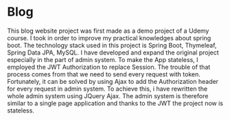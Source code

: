 # Blog

This blog website project was first made as a demo project of a Udemy course. I took in order to improve my practical knowledges about spring boot. The technology stack used in this project is Spring Boot, Thymeleaf, Spring Data JPA, MySQL. I have developed and expand the original project especially in the part of admin system. To make the App stateless, I employed the JWT Authorization to replace Session. The trouble of that process comes from that we need to send every request with token. Fortunately, it can be solved by using Ajax to add the Authorization header for every request in admin system.  To achieve this, i have rewritten the whole admin system using JQuery Ajax. The admin system is therefore similar to a single page application and thanks to the JWT the project now is stateless.   
